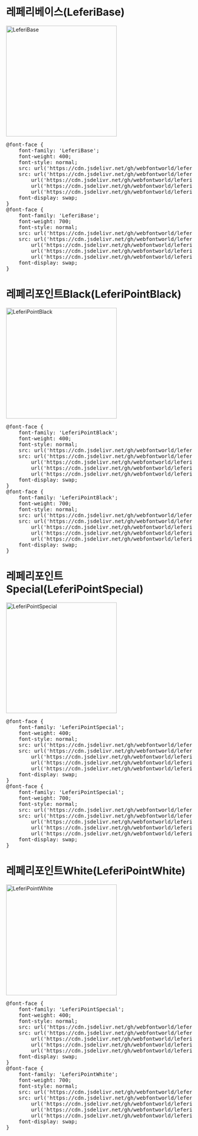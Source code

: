 # 레페리베이스(LeferiBase)

<a href="https://wess.tistory.com" target="_blank">
    <img src="https://webfontworld.github.io/leferi/LeferiBase.jpg" alt="LeferiBase" style="width:300px">
</a>

<pre>
@font-face {
    font-family: 'LeferiBase';
    font-weight: 400;
    font-style: normal;
    src: url('https://cdn.jsdelivr.net/gh/webfontworld/leferi/LeferiBaseRegular.eot');
    src: url('https://cdn.jsdelivr.net/gh/webfontworld/leferi/LeferiBaseRegular.eot?#iefix') format('embedded-opentype'),
        url('https://cdn.jsdelivr.net/gh/webfontworld/leferi/LeferiBaseRegular.woff2') format('woff2'),
        url('https://cdn.jsdelivr.net/gh/webfontworld/leferi/LeferiBaseRegular.woff') format('woff'),
        url('https://cdn.jsdelivr.net/gh/webfontworld/leferi/LeferiBaseRegular.ttf') format("truetype");
    font-display: swap;
}
@font-face {
    font-family: 'LeferiBase';
    font-weight: 700;
    font-style: normal;
    src: url('https://cdn.jsdelivr.net/gh/webfontworld/leferi/LeferiBaseBold.eot');
    src: url('https://cdn.jsdelivr.net/gh/webfontworld/leferi/LeferiBaseBold.eot?#iefix') format('embedded-opentype'),
        url('https://cdn.jsdelivr.net/gh/webfontworld/leferi/LeferiBaseBold.woff2') format('woff2'),
        url('https://cdn.jsdelivr.net/gh/webfontworld/leferi/LeferiBaseBold.woff') format('woff'),
        url('https://cdn.jsdelivr.net/gh/webfontworld/leferi/LeferiBaseBold.ttf') format("truetype");
    font-display: swap;
}
</pre>

# 레페리포인트Black(LeferiPointBlack)

<a href="https://wess.tistory.com" target="_blank">
    <img src="https://webfontworld.github.io/leferi/LeferiPointBlack.jpg" alt="LeferiPointBlack" style="width:300px">
</a>

<pre>
@font-face {
    font-family: 'LeferiPointBlack';
    font-weight: 400;
    font-style: normal;
    src: url('https://cdn.jsdelivr.net/gh/webfontworld/leferi/LeferiPointBlack.eot');
    src: url('https://cdn.jsdelivr.net/gh/webfontworld/leferi/LeferiPointBlack.eot?#iefix') format('embedded-opentype'),
        url('https://cdn.jsdelivr.net/gh/webfontworld/leferi/LeferiPointBlack.woff2') format('woff2'),
        url('https://cdn.jsdelivr.net/gh/webfontworld/leferi/LeferiPointBlack.woff') format('woff'),
        url('https://cdn.jsdelivr.net/gh/webfontworld/leferi/LeferiPointBlack.ttf') format("truetype");
    font-display: swap;
}
@font-face {
    font-family: 'LeferiPointBlack';
    font-weight: 700;
    font-style: normal;
    src: url('https://cdn.jsdelivr.net/gh/webfontworld/leferi/LeferiPointBlackOblique.eot');
    src: url('https://cdn.jsdelivr.net/gh/webfontworld/leferi/LeferiPointBlackOblique.eot?#iefix') format('embedded-opentype'),
        url('https://cdn.jsdelivr.net/gh/webfontworld/leferi/LeferiPointBlackOblique.woff2') format('woff2'),
        url('https://cdn.jsdelivr.net/gh/webfontworld/leferi/LeferiPointBlackOblique.woff') format('woff'),
        url('https://cdn.jsdelivr.net/gh/webfontworld/leferi/LeferiPointBlackOblique.ttf') format("truetype");
    font-display: swap;
}
</pre>

# 레페리포인트Special(LeferiPointSpecial)

<a href="https://wess.tistory.com" target="_blank">
    <img src="https://webfontworld.github.io/leferi/LeferiPointSpecial.jpg" alt="LeferiPointSpecial" style="width:300px">
</a>

<pre>
@font-face {
    font-family: 'LeferiPointSpecial';
    font-weight: 400;
    font-style: normal;
    src: url('https://cdn.jsdelivr.net/gh/webfontworld/leferi/LeferiPointSpecial.eot');
    src: url('https://cdn.jsdelivr.net/gh/webfontworld/leferi/LeferiPointSpecial.eot?#iefix') format('embedded-opentype'),
        url('https://cdn.jsdelivr.net/gh/webfontworld/leferi/LeferiPointSpecial.woff2') format('woff2'),
        url('https://cdn.jsdelivr.net/gh/webfontworld/leferi/LeferiPointSpecial.woff') format('woff'),
        url('https://cdn.jsdelivr.net/gh/webfontworld/leferi/LeferiPointSpecial.ttf') format("truetype");
    font-display: swap;
}
@font-face {
    font-family: 'LeferiPointSpecial';
    font-weight: 700;
    font-style: normal;
    src: url('https://cdn.jsdelivr.net/gh/webfontworld/leferi/LeferiPointSpecialItalic.eot');
    src: url('https://cdn.jsdelivr.net/gh/webfontworld/leferi/LeferiPointSpecialItalic.eot?#iefix') format('embedded-opentype'),
        url('https://cdn.jsdelivr.net/gh/webfontworld/leferi/LeferiPointSpecialItalic.woff2') format('woff2'),
        url('https://cdn.jsdelivr.net/gh/webfontworld/leferi/LeferiPointSpecialItalic.woff') format('woff'),
        url('https://cdn.jsdelivr.net/gh/webfontworld/leferi/LeferiPointSpecialItalic.ttf') format("truetype");
    font-display: swap;
}
</pre>

# 레페리포인트White(LeferiPointWhite)

<a href="https://wess.tistory.com" target="_blank">
    <img src="https://webfontworld.github.io/leferi/LeferiPointWhite.jpg" alt="LeferiPointWhite" style="width:300px">
</a>

<pre>
@font-face {
    font-family: 'LeferiPointSpecial';
    font-weight: 400;
    font-style: normal;
    src: url('https://cdn.jsdelivr.net/gh/webfontworld/leferi/LeferiPointWhite.eot');
    src: url('https://cdn.jsdelivr.net/gh/webfontworld/leferi/LeferiPointWhite.eot?#iefix') format('embedded-opentype'),
        url('https://cdn.jsdelivr.net/gh/webfontworld/leferi/LeferiPointWhite.woff2') format('woff2'),
        url('https://cdn.jsdelivr.net/gh/webfontworld/leferi/LeferiPointWhite.woff') format('woff'),
        url('https://cdn.jsdelivr.net/gh/webfontworld/leferi/LeferiPointWhite.ttf') format("truetype");
    font-display: swap;
}
@font-face {
    font-family: 'LeferiPointWhite';
    font-weight: 700;
    font-style: normal;
    src: url('https://cdn.jsdelivr.net/gh/webfontworld/leferi/LeferiPointWhiteOblique.eot');
    src: url('https://cdn.jsdelivr.net/gh/webfontworld/leferi/LeferiPointWhiteOblique.eot?#iefix') format('embedded-opentype'),
        url('https://cdn.jsdelivr.net/gh/webfontworld/leferi/LeferiPointWhiteOblique.woff2') format('woff2'),
        url('https://cdn.jsdelivr.net/gh/webfontworld/leferi/LeferiPointWhiteOblique.woff') format('woff'),
        url('https://cdn.jsdelivr.net/gh/webfontworld/leferi/LeferiPointWhiteOblique.ttf') format("truetype");
    font-display: swap;
}
</pre>


